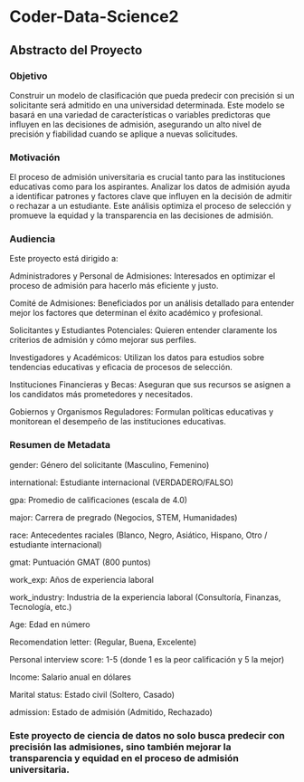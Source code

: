 # Coder-Data-Science2

## Abstracto del Proyecto

### Objetivo

Construir un modelo de clasificación que pueda predecir con precisión si un solicitante será admitido en una universidad determinada. Este modelo se basará en una variedad de características o variables predictoras que influyen en las decisiones de admisión, asegurando un alto nivel de precisión y fiabilidad cuando se aplique a nuevas solicitudes.

### Motivación

El proceso de admisión universitaria es crucial tanto para las instituciones educativas como para los aspirantes. Analizar los datos de admisión ayuda a identificar patrones y factores clave que influyen en la decisión de admitir o rechazar a un estudiante. Este análisis optimiza el proceso de selección y promueve la equidad y la transparencia en las decisiones de admisión.

### Audiencia

Este proyecto está dirigido a:

Administradores y Personal de Admisiones: Interesados en optimizar el proceso de admisión para hacerlo más eficiente y justo.

Comité de Admisiones: Beneficiados por un análisis detallado para entender mejor los factores que determinan el éxito académico y profesional.

Solicitantes y Estudiantes Potenciales: Quieren entender claramente los criterios de admisión y cómo mejorar sus perfiles.

Investigadores y Académicos: Utilizan los datos para estudios sobre tendencias educativas y eficacia de procesos de selección.

Instituciones Financieras y Becas: Aseguran que sus recursos se asignen a los candidatos más prometedores y necesitados.

Gobiernos y Organismos Reguladores: Formulan políticas educativas y monitorean el desempeño de las instituciones educativas.

### Resumen de Metadata

gender: Género del solicitante (Masculino, Femenino)

international: Estudiante internacional (VERDADERO/FALSO)

gpa: Promedio de calificaciones (escala de 4.0)

major: Carrera de pregrado (Negocios, STEM, Humanidades)

race: Antecedentes raciales (Blanco, Negro, Asiático, Hispano, Otro / estudiante internacional)

gmat: Puntuación GMAT (800 puntos)

work_exp: Años de experiencia laboral

work_industry: Industria de la experiencia laboral (Consultoría, Finanzas, Tecnología, etc.)

Age: Edad en número

Recomendation letter: (Regular, Buena, Excelente)

Personal interview score: 1-5 (donde 1 es la peor calificación y 5 la mejor)

Income: Salario anual en dólares

Marital status: Estado civil (Soltero, Casado)

admission: Estado de admisión (Admitido, Rechazado)

### Este proyecto de ciencia de datos no solo busca predecir con precisión las admisiones, sino también mejorar la transparencia y equidad en el proceso de admisión universitaria.
